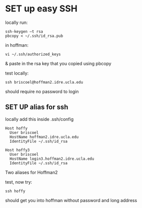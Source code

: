 
# SET up easy SSH

locally run:

```
ssh-keygen –t rsa
pbcopy < ~/.ssh/id_rsa.pub 
```

in hoffman:

```
vi ~/.ssh/authorized_keys

```
& paste in the rsa key that you copied using pbcopy


test locally:

```
ssh briscoel@hoffman2.idre.ucla.edu
```

should require no password to login


## SET UP alias for ssh

locally add this inside .ssh/config

```
Host hoffy
  User briscoel
  HostName hoffman2.idre.ucla.edu
  IdentityFile ~/.ssh/id_rsa

Host hoffy3
  User briscoel
  HostName login3.hoffman2.idre.ucla.edu
  IdentityFile ~/.ssh/id_rsa
```

Two aliases for Hoffman2

test, now try:

```
ssh hoffy
```

should get you into hoffman without password and long address
